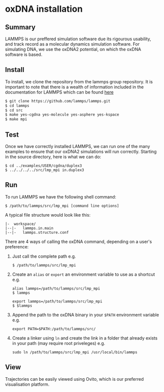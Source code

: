 # oxDNA installation

## Summary

LAMMPS is our preffered simulation software due its rigourous usability, and track record as a molecular dynamics simulation software. For simulating DNA, we use the oxDNA2 potential, on which the oxDNA software is based.

## Install

To install, we clone the repository from the lammps group repository. It is important to note that there is a wealth of information included in the documentation for LAMMPS which can be found [here](https://lammps.sandia.gov/doc/Manual.html)

```bash
$ git clone https://github.com/lammps/lammps.git
$ cd lammps
$ cd src
$ make yes-cgdna yes-molecule yes-asphere yes-kspace
$ make mpi
```

## Test

Once we have correctly installed LAMMPS, we can run one of the many examples to ensure that our oxDNA2 simulations will run correctly. Starting in the source directory, here is what we can do:

```
$ cd ../examples/USER/cgdna/duplex3
$ ../../../../src/lmp_mpi in.duplex3
```

## Run

To run LAMMPS we have the following shell command:

```
$ /path/to/lammps/src/lmp_mpi [command line options]
```

A typical file structure would look like this:

```
|-  workspace/
|--|-   lammps.in.main
|--|-   lammps.structure.conf
```
There are 4 ways of calling the oxDNA command, depending on a user's preference:

1. Just call the complete path e.g. 
    ```
    $ /path/to/lammps/src/lmp_mpi
    ```

2. Create an `alias` or `export` an environment variable to use as a shortcut e.g.
    ```
    alias lammps=/path/to/lammps/src/lmp_mpi
    $ lammps

    export lammps=/path/to/lammps/src/lmp_mpi
    $ $lammps 
    ```

3. Append the path to the oxDNA binary in your `$PATH` environment variable e.g.
    ```
    export PATH=$PATH:/path/to/lammps/src/
    ```

4. Create a linker using `ln` and create the link in a folder that already exists in your path (may require root priveleges) e.g.
    ```
    sudo ln /path/to/lammps/src/lmp_mpi /usr/local/bin/lammps
    ```

## View

Trajectories can be easily viewed using Ovito, which is our preferred visualisation platform.
